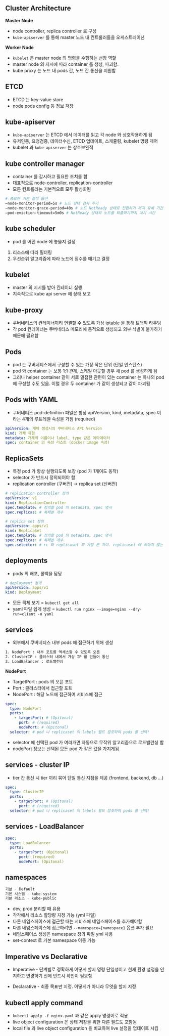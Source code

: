 ## Cluster Architecture

<b>Master Node</b>

- node controller, replica controller 로 구성
- `kube-apiserver` 를 통해 master 노드 내 컨트롤러들을 오케스트레이션

<b>Worker Node</b>

- `kubelet` 은 master node 의 명령을 수행하는 선장 역할
- master node 의 지시에 따라 container 를 생성, 파괴함.
- kube proxy 는 노드 내 pods 간, 노드 간 통신을 지원함

## ETCD

- ETCD 는 key-value store
- node pods config 등 정보 저장

## kube-apiserver

- `kube-apiserver` 는 ETCD 에서 데이터를 읽고 각 node 와 상호작용하게 됨
- 유저인증, 요청검증, 데이터수신, ETCD 업데이트, 스케쥴링, kubelet 명령 제어
- kubelet 과 `kube-apiserver` 는 상호보완적

## kube controller manager

- container 를 감시하고 필요한 조치를 함
- 대표적으로 node-controller, replication-controller
- 모든 컨트롤러는 기본적으로 모두 활성화됨

```bash
# 중요한 기본 설정 옵션
—node-monitor-period=5s # 노드 상태 검사 주기
—node-monitor-grace-period=40s # 노드 NotReady 상태로 전환하기 까지 유예 기간
—pod-eviction-timeout=5m0s # NotReady 상태의 노드를 퇴출하기까지 대기 시간
```

## kube scheduler

- pod 를 어떤 node 에 놓을지 결정

1. 리소스에 따라 필터링
2. 우선순위 알고리즘에 따라 노드에 점수를 매기고 결정

## kubelet

- master 의 지시를 받아 컨테이너 실행
- 지속적으로 kube api server 에 상태 보고

## kube-proxy

- 쿠버네티스의 컨테이너끼리 연결할 수 있도록 가상 iptable 을 통해 트래픽 라우팅
- 각 pod 컨테이너는 쿠버네티스 메모리에 동적으로 생성되고 외부 식별이 불가하기 때문에 필요함

## Pods

- pod 는 쿠버네티스에서 구성할 수 있는 가장 작은 단위 (단일 인스턴스)
- pod 와 container 는 보통 1:1 관계, 스케일 아웃할 경우 새 pod 를 생성하게 됨
- 그러나 helper container 같이 서로 밀접한 관련이 있는 container 는 하나의 pod 에 구성할 수도 있음.
  이럴 경우 두 container 가 같이 생성되고 같이 파괴됨

## Pods with YAML

- 쿠버네티스 pod-definition 파일은 항상 apiVersion, kind, metadata, spec 이라는 4개의 루트레벨 속성을 가짐 (required)

```yaml
apiVersion: 개체 생성시의 쿠버네티스 API Version
kind: 개체 유형
metadata: 개체의 이름이나 label, type 같은 메타데이터
spec: container 의 속성 리스트 (docker image 속성)
```

## ReplicaSets

- 특정 pod 가 항상 실행되도록 보장 (pod 가 1개여도 동작)
- selector 가 반드시 정의되어야 함
- replication controller (구버전) -> replica set (신버전)

```yaml
# replication controller 정의
apiVersion: v1
kind: ReplicationController
spec.template: # 정의할 pod 의 metadata, spec 명시
spec.replicas: # 복제본 개수
```

```yaml
# replica set 정의
apiVersion: apps/v1
kind: ReplicaSet
spec.template: # 정의할 pod 의 metadata, spec 명시
spec.replicas: # 복제본 개수
spec.selector: # rc 와 replicaset 의 가장 큰 차이. replicaset 에 속하지 않는 기존 pod 도 label 참조로 가져올 수 있음 spec.selector.matchLabels.{label} 사용
```

## deployments

- pods 의 배포, 롤백을 담당

```yaml
# deployment 정의
apiVersion: apps/v1
kind: Deployment
```

- 모든 객체 보기 = `kubectl get all`
- yaml 파일 쉽게 생성 = `kubectl run nginx --image=nginx --dry-run=client -o yaml`

## services

- 외부에서 쿠버네티스 내부 pods 에 접근하기 위해 생성

```bash
1. NodePort : 내부 포트를 엑세스할 수 있도록 오픈
2. ClusterIP : 클러스터 내에서 가상 IP 를 만들어 통신
3. LoadBalancer : 로드밸런싱
```

<b>NodePort</b>

- TargetPort : pods 의 오픈 포트
- Port : 클러스터에서 접근할 포트
- NodePort : 해당 노드에 접근하여 서비스에 접근

```yaml
spec:
  type: NodePort
  ports:
    - targetPort: # (Opitonal)
      port: # (required)
      nodePort: # (Opitonal)
  selector: # pod 나 replicaset 의 labels 필드 참조하여 pods 를 선택!
```

- selector 에 선택된 pod 가 여러개면 자동으로 무작위 알고리즘으로 로드밸런싱 함
- nodePort 정보는 선택된 모든 pod 가 같은 값을 가지게됨

## services - cluster IP

- tier 간 통신 시 tier 끼리 묶어 단일 통신 지점을 제공 (frontend, backend, db ...)

```yaml
spec:
  type: ClusterIP
  ports:
    - targetPort: # (Opitonal)
      port: # (required)
  selector: # pod 나 replicaset 의 labels 필드 참조하여 pods 를 선택!
```

## services - LoadBalancer

```yaml
spec:
  type: LoadBalancer
  ports:
    - targetPort: (Opitonal)
      port: (required)
      nodePort: (Opitonal)
```

## namespaces

```bash
기본 - Default
기본 시스템 - kube-system
기본 리소스 - kube-public
```

- dev, prod 분리할 때 유용
- 각각에서 리소스 할당량 지정 가능 (yml 파일)
- 다른 네임스페이스에 접근할 때는 서비스에 네임스페이스를 추가해야함
- 다른 네임스페이스에 접근하려면 `--namespace={namespace}` 옵션 추가 필요
  <br/>
- 네임스페이스 생성은 namespace 정의 파일 yml 사용
- set-context 로 기본 namespace 이동 가능

## Imperative vs Declarative

- Imperative - 단계별로 정확하게 어떻게 할지 명령
  단일성이고 현재 환경 설정을 인지하고 변경하기 전에 반드시 확인이 필요함

- Declarative - 최종 목표만 지정.
  어떻게가 아니라 무엇을 할지 지정

## kubectl apply command

- `kubectl apply -f nginx.yaml` 과 같은 apply 명령어로 적용
- live object configuration 은 상태 저장을 위한 다른 필드도 포함됨
- local file 과 live object configuration 을 비교하여 live 설정을 업데이트 시킴
